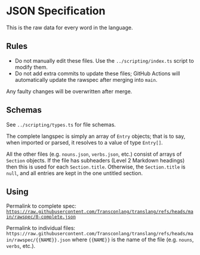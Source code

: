 # JSON Specification

This is the raw data for every word in the language.

## Rules

- Do not manually edit these files. Use the `../scripting/index.ts` script to modify them.
- Do not add extra commits to update these files; GitHub Actions will automatically update the rawspec after merging into `main`.

Any faulty changes will be overwritten after merge.

## Schemas

See `../scripting/types.ts` for file schemas.

The complete langspec is simply an array of `Entry` objects; that is to say, when imported or parsed, it resolves to a value of type `Entry[]`.

All the other files (e.g. `nouns.json`, `verbs.json`, etc.) consist of arrays of `Section` objects. If the file has subheaders (Level 2 Markdown headings) then this is used for each `Section.title`. Otherwise, the `Section.title` is `null`, and all entries are kept in the one untitled section.

## Using

Permalink to complete spec: [`https://raw.githubusercontent.com/Transconlang/translang/refs/heads/main/rawspec/0-complete.json`](https://raw.githubusercontent.com/Transconlang/translang/refs/heads/main/rawspec/0-complete.json)

Permalink to individual files: `https://raw.githubusercontent.com/Transconlang/translang/refs/heads/main/rawspec/{{NAME}}.json` where `{{NAME}}` is the name of the file (e.g. `nouns`, `verbs`, etc.).

